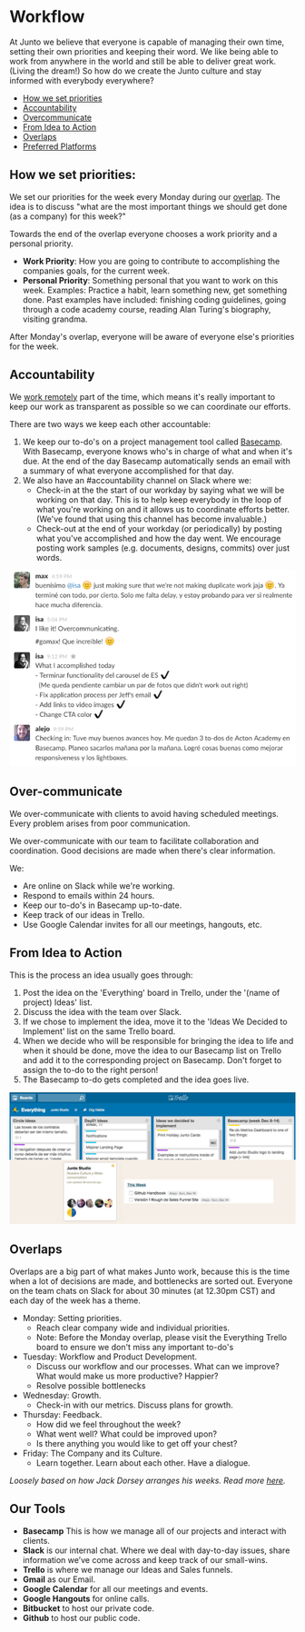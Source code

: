 # Workflow

At Junto we believe that everyone is capable of managing their own time, setting their own priorities and keeping their word. We like being able to work from anywhere in the world and still be able to deliver great work. (Living the dream!)  So how do we create the Junto culture and stay informed with everybody everywhere? 

- [How we set priorities](#how-we-set-priorities)
- [Accountability](#accountability)
- [Overcommunicate](#over-communicate)
- [From Idea to Action](#from-idea-to-action)
- [Overlaps](#overlaps)
- [Preferred Platforms](#our-tools)

## How we set priorities:
We set our priorities for the week every Monday during our [overlap](#overlaps). The idea is to discuss "what are the most important things we should get done (as a company) for this week?"

Towards the end of the overlap everyone chooses a work priority and a personal priority.
- **Work Priority**: How you are going to contribute to accomplishing the companies goals, for the current week.
- **Personal Priority**: Something personal that you want to work on this week. Examples: Practice a habit, learn something new, get something done. Past examples have included: finishing coding guidelines, going through a code academy course, reading Alan Turing's biography, visiting grandma. 

After Monday's overlap, everyone will be aware of everyone else's priorities for the week. 

## Accountability
We [work remotely](/content/remote.md) part of the time, which means it's really important to keep our work as transparent as possible so we can coordinate our efforts.

There are two ways we keep each other accountable:

1. We keep our to-do's on a project management tool called [Basecamp](www.basecamp.com). With Basecamp, everyone knows who's in charge of what and when it's due. At the end of the day Basecamp automatically sends an email with a summary of what everyone accomplished for that day. 
2. We also have an #accountability channel on Slack where we:
    - Check-in at the the start of our workday by saying what we will be working on that day. This is to help keep everybody in the loop of what you're working on and it allows us to coordinate efforts better. (We've found that using this channel has become invaluable.) 
    - Check-out at the end of your workday (or periodically) by posting what you've accomplished and how the day went. We encourage posting work samples (e.g. documents, designs, commits) over just words.

![accountability](/images/accountability.png)

## Over-communicate

We over-communicate with clients to avoid having scheduled meetings. Every problem arises from poor communication.

We over-communicate with our team to facilitate collaboration and coordination. Good decisions are made when there's clear information.

We:

- Are online on Slack while we're working.
- Respond to emails within 24 hours.
- Keep our to-do's in Basecamp up-to-date.
- Keep track of our ideas in Trello.
- Use Google Calendar invites for all our meetings, hangouts, etc.

## From Idea to Action

This is the process an idea usually goes through:

1. Post the idea on the 'Everything' board in Trello, under the '(name of project) Ideas' list.
2. Discuss the idea with the team over Slack. 
3. If we chose to implement the idea, move it to the 'Ideas We Decided to Implement' list on the same Trello board.
4. When we decide who will be responsible for bringing the idea to life and when it should be done, move the idea to our Basecamp list on Trello and add it to the corresponding project on Basecamp. Don't forget to assign the to-do to the right person!
5. The Basecamp to-do gets completed and the idea goes live.

![workflow](/images/workflow.jpg)

## Overlaps

Overlaps are a big part of what makes Junto work, because this is the time when a lot of decisions are made, and bottlenecks are sorted out. Everyone on the team chats on Slack for about 30 minutes (at 12.30pm CST) and each day of the week has a theme.

- Monday: Setting priorities.
    + Reach clear company wide and individual priorities.
    + Note: Before the Monday overlap, please visit the Everything Trello board to ensure we don't miss any important to-do's
- Tuesday: Workflow and Product Development.
    + Discuss our workflow and our processes. What can we improve? What would make us more productive? Happier?
    + Resolve possible bottlenecks
- Wednesday: Growth.
    + Check-in with our metrics. Discuss plans for growth.
- Thursday: Feedback.
    + How did we feel throughout the week?
    + What went well? What could be improved upon?
    + Is there anything you would like to get off your chest?
- Friday: The Company and its Culture.
    + Learn together. Learn about each other. Have a dialogue.

*Loosely based on how Jack Dorsey arranges his weeks. Read more [here](http://thenextweb.com/entrepreneur/2011/11/14/jack-dorsey-does-8-hours-at-twitter-8-hours-at-square-daily/).*

## Our Tools
- **Basecamp** This is how we manage all of our projects and interact with clients.
- **Slack** is our internal chat. Where we deal with day-to-day issues, share information we’ve come across and keep track of our small-wins.
- **Trello** is where we  manage our Ideas and Sales funnels.
- **Gmail** as our Email.
- **Google Calendar** for all our meetings and events.
- **Google Hangouts** for online calls.
- **Bitbucket** to host our private code.
- **Github** to host our public code.

